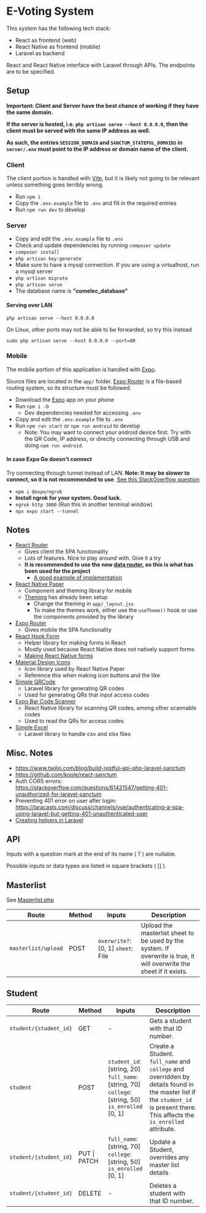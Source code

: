 # E-Voting System

This system has the following tech stack:

- React as frontend (web)
- React Native as frontend (mobile)
- Laravel as backend

React and React Native interface with Laravel through APIs. The endpoints are to be specified.

## Setup

**Important: Client and Server have the best chance of working if they have the same domain.**

**If the server is hosted, i.e. `php artisan serve --host 0.0.0.0`, then the client must be served with the same IP address as well.**

**As such, the entries `SESSION_DOMAIN` and `SANCTUM_STATEFUL_DOMAINS` in `server/.env` must point to the IP address or domain name of the client.**

### Client

The client portion is handled with [Vite](https://vitejs.dev/guide/), but it is likely not going to be relevant unless something goes terribly wrong.

- Run `npm i`
- Copy the `.env.example` file to `.env` and fill in the required entries
- Run `npm run dev` to develop

### Server

- Copy and edit the `.env.example` file to `.env`
- Check and update dependencies by running `composer update`
- `composer install`
- `php artisan key:generate`
- Make sure to have a mysql connection. If you are using a virtualhost, run a mysql server
- `php artisan migrate`
- `php artisan serve`
- The database name is **"comelec\_database"**

#### Serving over LAN

`php artisan serve --host 0.0.0.0`

On Linux, other ports may not be able to be forwarded, so try this instead

`sudo php artisan serve --host 0.0.0.0 --port=80`

### Mobile

The mobile portion of this application is handled with [Expo](https://docs.expo.dev/).

Source files are located in the `app/` folder. [Expo Router](https://expo.github.io/router/docs/features/routing) is a file-based routing system, so its structure must be followed.

- Download the [Expo](https://play.google.com/store/apps/details?id=host.exp.exponent) app on your phone
- Run `npm i -D`
  - Dev dependencies needed for accessing `.env`
- Copy and edit the `.env.example` file to `.env`
- Run `npm run start` or `npm run android` to develop
  - Note: You may want to connect your android device first. Try with the QR Code, IP address, or directly connecting through USB and doing `npm run android`.

#### In case Expo Go doesn't connect

Try connecting through tunnel instead of LAN. **Note: It may be slower to connect, so it is not recommended to use**. [See this StackOverflow question](https://stackoverflow.com/questions/66766591/expo-error-starting-tunnel-failed-to-install-expo-ngrok2-4-3-globally)

- `npm i @expo/ngrok`
- **Install ngrok for your system. Good luck.**
- `ngrok http 3000` (Run this in another terminal window)
- `npx expo start --tunnel`

## Notes

- [React Router](https://reactrouter.com/en/main/start/tutorial)
  - Gives client the SPA functionality
  - Lots of features. Nice to play around with. Give it a try
  - **It is recommended to use the new [data router](https://reactrouter.com/en/main/routers/create-browser-router), so this is what has been used for the project**
    - [A good example of implementation](https://github.com/remix-run/react-router/blob/dev/examples/data-router/src/app.tsx)
- [React Native Paper](https://callstack.github.io/react-native-paper/)
  - Component and theming library for mobile
  - [Theming](https://callstack.github.io/react-native-paper/docs/guides/theming) has already been setup
    - Change the theming in `app/_layout.jsx`
    - To make the themes work, either use the `useTheme()` hook or use the components provided by the library
- [Expo Router](https://expo.github.io/router/docs)
  - Gives mobile the SPA functionality
- [React Hook Form](https://react-hook-form.com/get-started)
  - Helper library for making forms in React
  - Mostly used because React Native does not natively support forms
  - [Making React Native forms](https://react-hook-form.com/get-started#ReactNative)
- [Material Design Icons](https://materialdesignicons.com)
  - Icon library used by React Native Paper
  - Reference this when making icon buttons and the like
- [Simple QRCode](https://www.simplesoftware.io/#/docs/simple-qrcode)
  - Laravel library for generating QR codes
  - Used for generating QRs that input access codes
- [Expo Bar Code Scanner](https://docs.expo.dev/versions/latest/sdk/bar-code-scanner/)
  - React Native library for scanning QR codes, among other scannable codes
  - Used to read the QRs for access codes
- [Simple Excel](https://github.com/spatie/simple-excel)
  - Laravel library to handle csv and xlsx files

## Misc. Notes

- <https://www.twilio.com/blog/build-restful-api-php-laravel-sanctum>
- <https://github.com/koole/react-sanctum>
- Auth CORS errors: <https://stackoverflow.com/questions/61421547/getting-401-unauthorized-for-laravel-sanctum>
- Preventing 401 error on user after login: <https://laracasts.com/discuss/channels/vue/authenticating-a-spa-using-laravel-but-getting-401-unauthenticated-user>
- [Creating helpers in Laravel](https://stackoverflow.com/questions/28290332/how-to-create-custom-helper-functions-in-laravel)

## API

Inputs with a question mark at the end of its name ( ? ) are nullable.

Possible inputs or data types are listed in square brackets ( [] ).

## Masterlist

See [Masterlist.php](server/app/Helpers/Masterlist.php)

| Route               | Method | Inputs                             | Description                                                                                                           |
| ------------------- | ------ | ---------------------------------- | --------------------------------------------------------------------------------------------------------------------- |
| `masterlist/upload` | POST   | `overwrite?`: [0, 1] `sheet`: File | Upload the masterlist sheet to be used by the system. If overwrite is true, it will overwrite the sheet if it exists. |

## Student

| Route     | Method | Inputs                                                                                                        | Description      |
| --------- | ------ | ------------------------------------------------------------------------------------------------------------- | ---------------- |
| `student/{student_id}` | GET | - | Gets a student with that ID number.
| `student` | POST   | `student_id`: [string, 20]<br> `full_name`: [string, 70]<br> `college`: [string, 50]<br> `is_enrolled` [0, 1] | Create a Student. `full_name` and `college` and overridden by details found in the master list if the `student_id` is present there. This affects the `is_enrolled` attribute. |
| `student/{student_id}` | PUT \| PATCH | `full_name`: [string, 70]<br> `college`: [string, 50]<br> `is_enrolled` [0, 1] | Update a Student, overrides any master list details
| `student/{student_id}` | DELETE | - | Deletes a student with that ID number.
